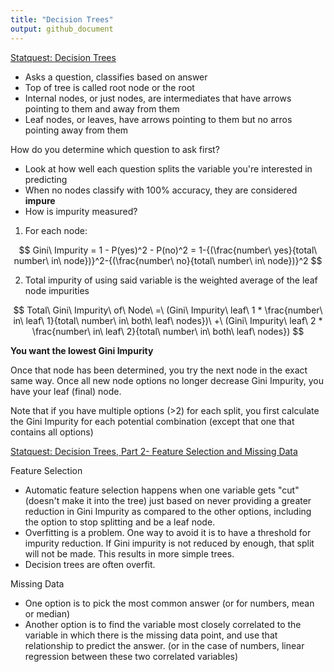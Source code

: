 ```yaml
---
title: "Decision Trees"
output: github_document
---
```


[Statquest: Decision Trees](https://www.youtube.com/watch?v=7VeUPuFGJHk)

* Asks a question, classifies based on answer
* Top of tree is called root node or the root
* Internal nodes, or just nodes, are intermediates that have arrows pointing to them and away from them
* Leaf nodes, or leaves, have arrows pointing to them but no arros pointing away from them

How do you determine which question to ask first?
* Look at how well each question splits the variable you're interested in predicting
* When no nodes classify with 100% accuracy, they are considered **impure**
* How is impurity measured? 

1. For each node:

$$
Gini\ Impurity = 1 - P(yes)^2 - P(no)^2 = 1-{(\frac{number\ yes}{total\ number\ in\ node})}^2-{(\frac{number\ no}{total\ number\ in\ node})}^2
$$

2. Total impurity of using said variable is the weighted average of the leaf node impurities

$$
Total\ Gini\ Impurity\ of\ Node\ =\ (Gini\ Impurity\ leaf\ 1 * \frac{number\ in\ leaf\ 1}{total\ number\ in\ both\ leaf\ nodes})\ +\ (Gini\ Impurity\ leaf\ 2 * \frac{number\ in\ leaf\ 2}{total\ number\ in\ both\ leaf\ nodes})
$$

**You want the lowest Gini Impurity**

Once that node has been determined, you  try the next node in the exact same way. Once all new node options no longer decrease Gini Impurity, you have your leaf (final) node.

Note that if you have multiple options (>2) for each split, you first calculate the Gini Impurity for each potential combination (except that one that contains all options)


[Statquest: Decision Trees, Part 2- Feature Selection and Missing Data](https://www.youtube.com/watch?v=wpNl-JwwplA)

Feature Selection

* Automatic feature selection happens when one variable gets "cut" (doesn't make it into the tree) just based on never providing a greater reduction in Gini Impurity as compared to the other options, including the option to stop splitting and be a leaf node.
* Overfitting is a problem. One way to avoid it is to have a threshold for impurity reduction. If Gini impurity is not reduced by enough, that split will not be made. This results in more simple trees.
* Decision trees are often overfit.

Missing Data

* One option is to pick the most common answer (or for numbers, mean or median)
* Another option is to find the variable most closely correlated to the variable in which there is the missing data point, and use that relationship to predict the answer. (or in the case of numbers, linear regression between these two correlated variables)
